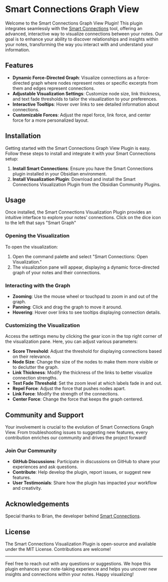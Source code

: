 # Smart Connections Graph View

Welcome to the Smart Connections Graph View Plugin! This plugin integrates seamlessly with the [Smart Connections](https://github.com/brianpetro/obsidian-smart-connections) tool, offering an advanced, interactive way to visualize connections between your notes. Our goal is to enhance your ability to discover relationships and insights within your notes, transforming the way you interact with and understand your information.

## Features

- **Dynamic Force-Directed Graph**: Visualize connections as a force-directed graph where nodes represent notes or specific excerpts from them and edges represent connections.
- **Adjustable Visualization Settings**: Customize node size, link thickness, and text fade thresholds to tailor the visualization to your preferences.
- **Interactive Tooltips**: Hover over links to see detailed information about connections.
- **Customizable Forces**: Adjust the repel force, link force, and center force for a more personalized layout.

## Installation

Getting started with the Smart Connections Graph View Plugin is easy. Follow these steps to install and integrate it with your Smart Connections setup:

1. **Install Smart Connections**: Ensure you have the Smart Connections plugin installed in your Obsidian environment.
2. **Install Visualization Plugin**: Download and install the Smart Connections Visualization Plugin from the Obsidian Community Plugins.

## Usage

Once installed, the Smart Connections Visualization Plugin provides an intuitive interface to explore your notes' connections.  Click on the dice icon to the left that says "Smart Graph"

### Opening the Visualization

To open the visualization:

1. Open the command palette and select "Smart Connections: Open Visualization."
2. The visualization pane will appear, displaying a dynamic force-directed graph of your notes and their connections.

### Interacting with the Graph

- **Zooming**: Use the mouse wheel or touchpad to zoom in and out of the graph.
- **Panning**: Click and drag the graph to move it around.
- **Hovering**: Hover over links to see tooltips displaying connection details.

### Customizing the Visualization

Access the settings menu by clicking the gear icon in the top right corner of the visualization pane. Here, you can adjust various parameters:

- **Score Threshold**: Adjust the threshold for displaying connections based on their relevance.
- **Node Size**: Change the size of the nodes to make them more visible or to declutter the graph.
- **Link Thickness**: Modify the thickness of the links to better visualize connection strengths.
- **Text Fade Threshold**: Set the zoom level at which labels fade in and out.
- **Repel Force**: Adjust the force that pushes nodes apart.
- **Link Force**: Modify the strength of the connections.
- **Center Force**: Change the force that keeps the graph centered.


## Community and Support

Your involvement is crucial to the evolution of Smart Connections Graph View. From troubleshooting issues to suggesting new features, every contribution enriches our community and drives the project forward! 

### Join Our Community

- **GitHub Discussions**: Participate in discussions on GitHub to share your experiences and ask questions.
- **Contribute**: Help develop the plugin, report issues, or suggest new features.
- **User Testimonials**: Share how the plugin has impacted your workflow and creativity.

## Acknowledgements

Special thanks to Brian, the developer behind [Smart Connections](https://github.com/brianpetro/obsidian-smart-connections). 

## License

The Smart Connections Visualization Plugin is open-source and available under the MIT License. Contributions are welcome!

---

Feel free to reach out with any questions or suggestions. We hope this plugin enhances your note-taking experience and helps you uncover new insights and connections within your notes. Happy visualizing!
